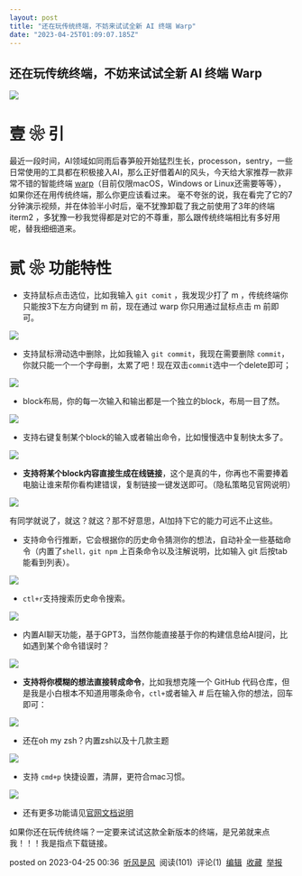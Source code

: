```yaml
---
layout: post
title: "还在玩传统终端，不妨来试试全新 AI 终端 Warp"
date: "2023-04-25T01:09:07.185Z"
---
```

还在玩传统终端，不妨来试试全新 AI 终端 Warp
--------------------------

![](https://img2023.cnblogs.com/blog/1213309/202304/1213309-20230425003358745-2024640971.png)

壹 ❀ 引
=====

最近一段时间，AI领域如同雨后春笋般开始猛烈生长，processon，sentry，一些日常使用的工具都在积极接入AI，那么正好借着AI的风头，今天给大家推荐一款非常不错的智能终端 [warp](https://www.warp.dev/)（目前仅限macOS，Windows or Linux还需要等等），如果你还在用传统终端，那么你更应该看过来。 毫不夸张的说，我在看完了它的7分钟演示视频，并在体验半小时后，毫不犹豫卸载了我之前使用了3年的终端 iterm2 ，多犹豫一秒我觉得都是对它的不尊重，那么跟传统终端相比有多好用呢，替我细细道来。

贰 ❀ 功能特性
========

*   支持鼠标点击选位，比如我输入 `git comit` ，我发现少打了 m ，传统终端你只能按3下左方向键到 m 前，现在通过 warp 你只用通过鼠标点击 m 前即可。

![](https://img2023.cnblogs.com/blog/1213309/202304/1213309-20230425003633278-2044478762.gif)

*   支持鼠标滑动选中删除，比如我输入 `git commit`，我现在需要删除 `commit`，你就只能一个一个字母删，太累了吧！现在双击`commit`选中一个delete即可；

![](https://img2023.cnblogs.com/blog/1213309/202304/1213309-20230425003641970-1248466492.gif)

*   block布局，你的每一次输入和输出都是一个独立的block，布局一目了然。

![](https://img2023.cnblogs.com/blog/1213309/202304/1213309-20230425003648058-851370761.jpg)

*   支持右键复制某个block的输入或者输出命令，比如慢慢选中复制快太多了。

![](https://img2023.cnblogs.com/blog/1213309/202304/1213309-20230425003653653-1988532943.gif)

*   **支持将某个block内容直接生成在线链接**，这个是真的牛，你再也不需要捧着电脑让谁来帮你看构建错误，复制链接一键发送即可。（隐私策略见官网说明）

![](https://img2023.cnblogs.com/blog/1213309/202304/1213309-20230425003659374-899597830.gif)

有同学就说了，就这？就这？那不好意思，AI加持下它的能力可远不止这些。

*   支持命令行推断，它会根据你的历史命令猜测你的想法，自动补全一些基础命令（内置了`shell，git npm` 上百条命令以及注解说明，比如输入 git 后按tab能看到列表）。

![](https://img2023.cnblogs.com/blog/1213309/202304/1213309-20230425003706661-495195384.gif)

*   `ctl+r`支持搜索历史命令搜索。

![](https://img2023.cnblogs.com/blog/1213309/202304/1213309-20230425003712388-1157314466.gif)

*   内置AI聊天功能，基于GPT3，当然你能直接基于你的构建信息给AI提问，比如遇到某个命令错误时？

![](https://img2023.cnblogs.com/blog/1213309/202304/1213309-20230425003720434-2153332.gif)

*   **支持将你模糊的想法直接转成命令**，比如我想克隆一个 GitHub 代码仓库，但是我是小白根本不知道用哪条命令，`ctl+`或者输入 # 后在输入你的想法，回车即可：

![](https://img2023.cnblogs.com/blog/1213309/202304/1213309-20230425003727197-434526326.gif)

*   还在oh my zsh？内置zsh以及十几款主题

![](https://img2023.cnblogs.com/blog/1213309/202304/1213309-20230425003737440-1813965325.gif)

*   支持 `cmd+p` 快捷设置，清屏，更符合mac习惯。

![](https://img2023.cnblogs.com/blog/1213309/202304/1213309-20230425003740815-627477871.gif)

*   还有更多功能请见[官网文档说明](https://docs.warp.dev/getting-started/readme)

如果你还在玩传统终端？一定要来试试这款全新版本的终端，是兄弟就来点我！！！我是指点下载链接。

posted on 2023-04-25 00:36  [听风是风](https://www.cnblogs.com/echolun/)  阅读(101)  评论(1)  [编辑](https://i.cnblogs.com/EditPosts.aspx?postid=17351401)  [收藏](javascript:void(0))  [举报](javascript:void(0))